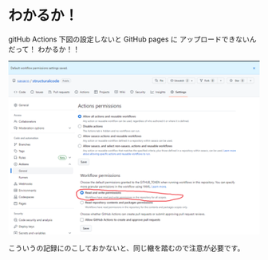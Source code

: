 # わかるか！
gitHub Actions 下図の設定しないと GitHub pages に アップロードできないんだって！
わかるか！！

![](Pasted%20image%2020230521211043.png)

こういうの記録にのこしておかないと、同じ轍を踏むので注意が必要です。